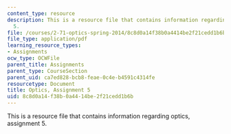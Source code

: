 ```yaml
---
content_type: resource
description: This is a resource file that contains information regarding optics, assignment
  5.
file: /courses/2-71-optics-spring-2014/8c8d0a14f38b0a4414be2f21cedd1b6b_MIT2_71S14_HW_5.pdf
file_type: application/pdf
learning_resource_types:
- Assignments
ocw_type: OCWFile
parent_title: Assignments
parent_type: CourseSection
parent_uid: ca7ed828-bcb8-feae-0c4e-b4591c4314fe
resourcetype: Document
title: Optics, Assignment 5
uid: 8c8d0a14-f38b-0a44-14be-2f21cedd1b6b
---
```

This is a resource file that contains information regarding optics, assignment 5.

